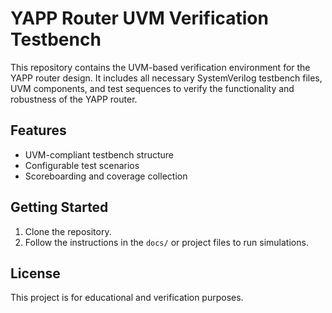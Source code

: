 # YAPP Router UVM Verification Testbench

This repository contains the UVM-based verification environment for the YAPP router design. It includes all necessary SystemVerilog testbench files, UVM components, and test sequences to verify the functionality and robustness of the YAPP router.

## Features

- UVM-compliant testbench structure
- Configurable test scenarios
- Scoreboarding and coverage collection

## Getting Started

1. Clone the repository.
2. Follow the instructions in the `docs/` or project files to run simulations.

## License

This project is for educational and verification purposes.
